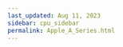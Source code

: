 ```yaml
---
last_updated: Aug 11, 2023
sidebar: cpu_sidebar
permalink: Apple_A_Series.html
---
```


<script type="text/javascript">
    window.location = '/apple-chip/'
</script>